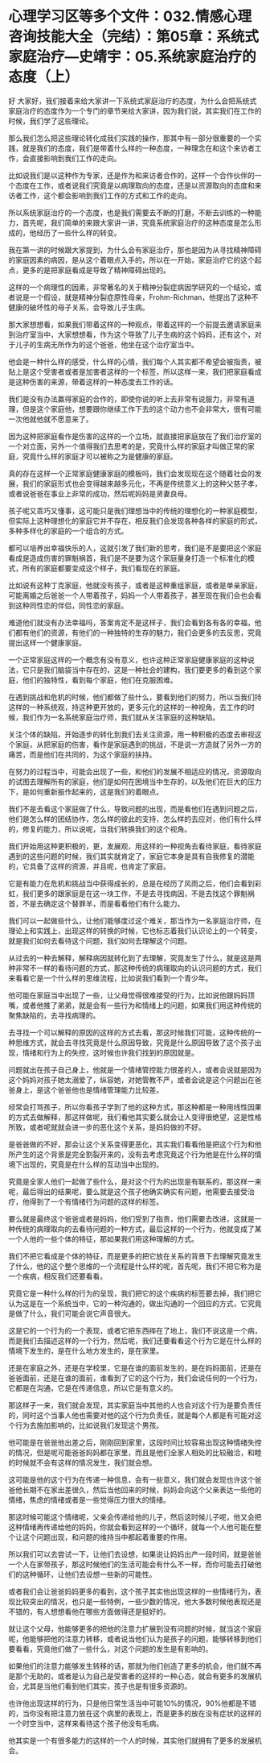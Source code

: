 # 心理学习区等多个文件：032.情感心理咨询技能大全（完结）：第05章：系统式家庭治疗—史靖宇：05.系统家庭治疗的态度（上）

好 大家好，我们接着来给大家讲一下系统式家庭治疗的态度，为什么会把系统式家庭治疗的态度作为一个专门的章节来给大家讲，因为我们说，其实我们在工作的时候，我们学了这些理论。

那么我们怎么把这些理论转化成我们实践的操作，那其中有一部分很重要的一个实践，就是我们的态度，我们是带着什么样的一种态度，一种理念在和这个来访者工作，会直接影响到我们工作的走向。

比如说我们是以这种作为专家，还是作为和来访者合作的，这样一个合作伙伴的一个态度在工作，或者说我们究竟是以病理取向的态度，还是以资源取向的态度和来访者工作，这个都会影响到我们工作的方式和工作的走向。

所以系统家庭治疗的一个态度，也是我们需要去不断的打磨，不断去训练的一种能力，首先呢，我们简单的来跟大家讲一讲，究竟系统家庭治疗的这种态度是怎么形成的，他经历了一些什么样的转变。

我在第一讲的时候跟大家提到，为什么会有家庭治疗，那也是因为从寻找精神障碍的家庭因素的病因，是从这个着眼点入手的，所以在一开始，家庭治疗它的这个起点，更多的是把家庭看成是导致了精神障碍出现的。

这样的一个病理性的因素，非常著名的关于精神分裂症病因学研究的一个结论，或者说是一个假设，就是精神分裂症原性母亲，Frohm-Richman，他提出了这种不健康的破坏性的母子关系，会导致儿子生病。

那大家想想看，如果我们带着这样的一种观点，带着这样的一个前提去邀请家庭来到治疗室当中，大家想想看，作为这个导致了儿子生病的这个妈妈，还有这个，对于儿子的生病无所作为的这个爸爸，他坐在这个治疗室当中。

他会是一种什么样的感受，什么样的心情，我们每个人其实都不希望会被指责，被贴上是这个受害者或者是加害者这样的一个标签，所以这样一来，我们把家庭看成是这种伤害的来源，带着这样的一种态度去工作的话。

我们是没有办法赢得家庭的合作的，即使你说的听上去非常有说服力，非常有道理，但是这个家庭他，想要跟你继续工作下去的这个动力也不会非常大，很有可能一次他就他就不愿意来了。

因为这种把家庭看作是伤害的这样的一个立场，就直接把家庭放在了我们治疗室的一个对立面，另外一个值得我们去思考的是，究竟什么样的家庭才叫做正常的家庭，究竟什么样的家庭才可以被称之为是健康的家庭。

真的存在这样一个正常家庭健康家庭的模板吗，我们会发现现在这个随着社会的发展，我们的家庭形式也会变得越来越多元化，不再是传统意义上的这种父慈子孝，或者说爸爸在事业上非常的成功，然后呢妈妈是贤妻良母。

孩子呢又乖巧又懂事，这可能只是我们理想当中的传统的理想化的一种家庭模型，但实际上这种理想化的家庭它并不存在，相反我们会发现各种各样的家庭的形式，多种多样化的家庭的一个组合的方式。

都可以培养出幸福快乐的人，这就引发了我们新的思考，我们是不是要把这个家庭看成是造成伤害的罪魁祸首，我们是不是要为这个家庭量身打造一个标准化的模式，所有的家庭都要变成这个样子，我们看现在的家庭。

比如说有这种丁克家庭，他就没有孩子，或者是这种重组家庭，或者是单亲家庭，可能离婚之后爸爸一个人带着孩子，妈妈一个人带着孩子，甚至现在我们会也会看到这种同性恋的伴侣，同性恋的家庭。

难道他们就没有办法幸福吗，答案肯定不是这样子，我们会看到各有各的幸福，他们都有他们的资源，有他们的一种独特的生存的魅力，我们会更多的去反思，究竟提出这样一个健康家庭。

一个正常家庭这样的一个概念有没有意义，也许这种正常家庭健康家庭的这种说法，它只是我们脑袋当中存在的，这是一种社会的建构，我们要更多的看到这个家庭，他们的独特性，看到每个家庭，他们在克服困难。

在遇到挑战和危机的时候，他们都做了些什么，要看到他们的努力，所以当我们持这样的一种系统观，持这种更开放的，更多元化的这样的一种视角，去工作的时候，我们作为一名系统家庭治疗师，我们就从关注家庭的这种缺陷。

关注个体的缺陷，开始逐步的转化到我们去关注资源，用一种积极的态度去审视这个家庭，从把家庭的伤害，看作是家庭遇到的挑战，不是说一方造就了另外一方的痛苦，而是他们在共同的，为这个家庭的扶持。

在努力的过程当中，可能会出现了一些，和他们的发展不相适应的情况，资源取向的试图去理解所有的家庭，他们是如何在困境当中生存的，以及他们在巨大的压力下，是如何重新振作起来的，这是我们的着眼点。

我们不是去看这个家庭做了什么，导致问题的出现，而是看他们在遇到问题之后，他们是怎么样的团结协作，怎么样的彼此的支持，怎么样的去应对，他们有什么样的，修复的能力，所以说呢，当我们转换我们的这个视角。

我们开始用这种更积极的，更，发展观，用这样的一种视角去看待家庭，看待家庭遇到的这些问题的时候，我们其实就肯定了，家庭它本身是具有自我修复的潜能的，它具备了这样的资源，并且呢，也肯定了家庭。

它是有能力在危机和挑战当中获得成长的，总是在经历了风雨之后，他们会看到彩虹，我们更多的跟家庭是在这一块工作，不是去寻找病因，不是去找这个罪魁祸首，不是去确定这个替罪羊，而是看看他们有什么能力。

我们可以一起做些什么，让他们能够度过这个难关，那当作为一名家庭治疗师，在理论上和实践上，出现这样的转换的时候，它也标志着我们认识论上的一个转变，就是我们如何去看待这个问题，我们如何去理解这个问题。

从过去的一种去解释，解释病因就转化到了去理解，究竟发生了什么，就是这是两种非常不一样的看待问题的方式，那这种传统的病理取向的认识问题的方式，我们来看看它是一个什么样的思维流程，比如说我们看到一个青少年。

他可能在家庭当中出现了一些，让父母觉得很难接受的行为，比如说他跟妈妈顶嘴，或者他推了弟弟，就是会有一些行为和情绪上的问题，如果我们用这种传统的聚焦缺陷的，去寻找病理的。

去寻找一个可以解释的原因的这样的方式去看，那这时候我们可能，这种传统的一种思维方式，就会去寻找究竟是什么原因导致，究竟是什么原因导致了这个孩子出现，情绪和行为上的失控，这时候也许我们找到的原因就是。

问题就出在孩子自己身上，他就是一个情绪管控能力很差的人，或者会说就是因为这个妈妈对孩子她太溺爱了，纵容她，对她管教不严，或者会说是这个问题出在爸爸身上，是这个爸爸他也是情绪管理能力比较差。

经常会打骂孩子，所以你看孩子学到了他的这种方式，那这种都是一种用线性因果的方式去做解释，那这样做呢，我们看他其实要么就会让人变得很绝望，这是性格所致，或者呢就就会进一步的恶化这个关系，是妈妈做的不好。

是爸爸做的不好，那会让这个关系变得更恶化，其实我们看看他是把这个行为和他所产生的这个背景是完全割裂开来的，没有去考虑究竟这个行为他是在什么样的情境下出现的，究竟是在什么样的互动当中出现的。

究竟是全家人他们一起做了些什么，是对这个行为的出现是有联系的，那这样一来呢，最后得出的结果呢，要么就是这个孩子他确实确实有问题，他需要去接受治疗，他得到了一个有情绪行为问题的这样的标签。

要么就是最终这个爸爸或者是妈妈，他们受到了指责，他们需要去改进，这就是一种传统的病理取向的去看待问题的一种方式，最后这样的一个行为，他就变成了某一个人他的一些个体的特征，那如果我们用这种理解的方式。

我们不把它看成是个体的特征，而是更多的把它放在关系的背景下去理解究竟发生了什么，他的这个整个思维的一个流程是什么样的呢，首先呢，我们不把它称为是一个疾病，相反我们还要看看。

究竟它是一种什么样的行为的呈现，我们把它的这个疾病的标签要去掉，我们把它认为这是在一个系统当中，它的一种沟通的，做出沟通的一个回应的方式，它究竟是做了什么，我们可能会说它声音很大。

这是它的一个行为的一个表现，或者它把东西摔在了地上，我们不说这是一个病，而是我们去描述这样的一个行为，然后呢，我们还要看看这个行为它是在什么样的情境下发生的，是在什么地方发生的，是在家里。

还是在家庭之外，还是在学校里，它是在谁的面前发生的，是在妈妈面前，还是在爸爸面前，还是在谁的面前，谁看到了它的这个行为，我们会说任何的一个行为，它都是在沟通，它是在传递信息，所以它是有意义的。

那这样子一来，我们就会发现，其实家庭当中其他的人也会对这个行为是要负责任的，同时这个当事人他也需要对他的这个行为负责任，就是每个人都是有可能对这个行为去施加影响的，比如说我们发现这个男孩。

他可能是在爸爸他出差之后，刚刚回到家里，这段时间比较容易出现这种情绪失控的情况，但是呢可能爸爸妈妈都在家里，而且是他们全家人相处的比较融洽，和睦的时候就不会有这样的情况发生，我们就会想。

这可能是他的这个行为在传递一种信息，会有一些意义，我们就会发现也许这个爸爸他长期不在家出差很久，然后当他回来的时候，妈妈会向这个父亲表达一些他的情绪，焦虑的情绪或者是一些觉得压力很大的情绪。

那这时候可能这个情绪呢，父亲会传递给他的儿子，然后这时候儿子呢，他又会把这种情绪再传递给他的妈妈，你就会看到这样的一个循环，就每一个人他可能在整个让这个问题出现，和问题的维持当中都起着重要的作用。

所以我们可以去尝试一下，让他们去设想，如果说让妈妈出产一段时间，就是爸爸一个人在家带孩子，那这时候他们的生活可能会有什么不一样，而你可能去打破他们的这种循环，让他们去设想一些新的可能性。

或者我们会让爸爸妈妈更多的看到，这个孩子其实他出现这样的一些情绪行为，表现比较突出的情况，也只是一些特例，一些少数的情况，他大多数时候他表现还是不错的，有人想想看他在哪些方面做得还是挺好的。

就让这个父母，他能够更多的把他的注意力扩展到没有问题的时候，就当这个家庭呢，他能够把他的注意力转移，或者说当他们认为是孩子的问题，能够转移到他们要看看，究竟他们做了一些什么，对这个问题的发生是有影响的。

如果他们的注意力能够发生转移的话，那就为他们创造了更多的机会，他们就不再是那个无助的，或者是认为自己是受害者的这样的一种心态，就会有更多的发展机会，尤其是当他们看到他们其实，孩子也是有很多资源的。

也许他出现这样的行为，只是他日常生活当中可能10%的情况，90%他都是不错的，当你没有把注意力放在这个病里的表现上，而是更多的放在没有症状的这样的一个时空当中，这样来看待这个孩子他没有毛病。

他其实是一个有很多能力的这样的一个人的时候，其实他们就拥有了更多的发展机会。
